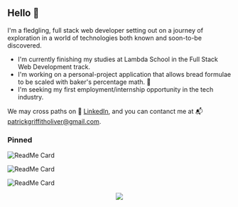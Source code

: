 ## Hello 👋

I'm a fledgling, full stack web developer setting out on a journey of exploration in a world of technologies both known and soon-to-be discovered. 

  * I'm currently finishing my studies at Lambda School in the Full Stack Web Development track. 
  * I'm working on a personal-project application that allows bread formulae to be scaled with baker's percentage math. 🍞
  * I'm seeking my first employment/internship opportunity in the tech industry. 

We may cross paths on 🔗 [LinkedIn](https://www.linkedin.com/in/patrick-g-oliver/), and you can contanct me at 📬 <patrickgriffitholiver@gmail.com>.

### Pinned

![ReadMe Card](https://github-readme-stats.vercel.app/api/pin/?username=Buildweek-Secret-Family-Recipes-Michael&repo=frontend)

![ReadMe Card](https://github-readme-stats.vercel.app/api/pin/?username=Build-Week-Potluck-Organizer&repo=back-end)

![ReadMe Card](https://github-readme-stats.vercel.app/api/pin/?username=Lambda-School-Labs&repo=story-squad-fe)

<p align="center">
  <a href="https://github.com/onimur/handle-path-oz">
    <img align="center" src="https://github-readme-stats.vercel.app/api/pin/?username=Build-Week-Potluck-Organizer&repo=back-end" />
  </a>
<!--   <a href="https://github.com/onimur/circleci-github-changelog-generator">
    <img align="center" src="https://github-readme-stats.vercel.app/api/pin/?username=onimur&repo=circleci-github-changelog-generator" />
  </a> -->
</p>

